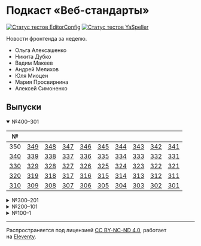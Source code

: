 # Подкаст «Веб-стандарты»

[![Статус тестов EditorConfig](https://github.com/web-standards-ru/podcast/workflows/EditorConfig/badge.svg)](https://github.com/web-standards-ru/podcast/actions/workflows/editorconfig.yml)
[![Статус тестов YaSpeller](https://github.com/web-standards-ru/podcast/workflows/YaSpeller/badge.svg)](https://github.com/web-standards-ru/podcast/actions/workflows/yaspeller.yml)

Новости фронтенда за неделю.

- Ольга Алексашенко
- Никита Дубко
- Вадим Макеев
- Андрей Мелихов
- Юля Миоцен
- Мария Просвирнина
- Алексей Симоненко

## Выпуски

<details open>
    <summary>№400–301</summary>

| №       |         |         |         |         |         |         |         |         |         |
| ------- | ------- | ------- | ------- | ------- | ------- | ------- | ------- | ------- | ------- |
| 350     | [349][] | [348][] | [347][] | [346][] | [345][] | [344][] | [343][] | [342][] | [341][] |
| [340][] | [339][] | [338][] | [337][] | [336][] | [335][] | [334][] | [333][] | [332][] | [331][] |
| [330][] | [329][] | [328][] | [327][] | [326][] | [325][] | [324][] | [323][] | [322][] | [321][] |
| [320][] | [319][] | [318][] | [317][] | [316][] | [315][] | [314][] | [313][] | [312][] | [311][] |
| [310][] | [309][] | [308][] | [307][] | [306][] | [305][] | [304][] | [303][] | [302][] | [301][] |

</details>

<details>
    <summary>№300–201</summary>

| №       |         |         |         |         |         |         |         |         |         |
| ------- | ------- | ------- | ------- | ------- | ------- | ------- | ------- | ------- | ------- |
| [300][] | [299][] | [298][] | [297][] | [296][] | [295][] | [294][] | [293][] | [292][] | [291][] |
| [290][] | [289][] | [288][] | [287][] | [286][] | [285][] | [284][] | [283][] | [282][] | [281][] |
| [280][] | [279][] | [278][] | [277][] | [276][] | [275][] | [274][] | [273][] | [272][] | [271][] |
| [270][] | [269][] | [268][] | [267][] | [266][] | [265][] | [264][] | [263][] | [262][] | [261][] |
| [260][] | [259][] | [258][] | [257][] | [256][] | [255][] | [254][] | [253][] | [252][] | [251][] |
| [250][] | [249][] | [248][] | [247][] | [246][] | [245][] | [244][] | [243][] | [242][] | [241][] |
| [240][] | [239][] | [238][] | [237][] | [236][] | [235][] | [234][] | [233][] | [232][] | [231][] |
| [230][] | [229][] | [228][] | [227][] | [226][] | [225][] | [224][] | [223][] | [222][] | [221][] |
| [220][] | [219][] | [218][] | [217][] | [216][] | [215][] | [214][] | [213][] | [212][] | [211][] |
| [210][] | [209][] | [208][] | [207][] | [206][] | [205][] | [204][] | [203][] | [202][] | [201][] |

</details>

<details>
    <summary>№200–101</summary>

| №       |         |         |         |         |         |         |         |         |         |
| ------- | ------- | ------- | ------- | ------- | ------- | ------- | ------- | ------- | ------- |
| [200][] | [199][] | [198][] | [197][] | [196][] | [195][] | [194][] | [193][] | [192][] | [191][] |
| [190][] | [189][] | [188][] | [187][] | [186][] | [185][] | [184][] | [183][] | [182][] | [181][] |
| [180][] | [179][] | [178][] | [177][] | [176][] | [175][] | [174][] | [173][] | [172][] | [171][] |
| [170][] | [169][] | [168][] | [167][] | [166][] | [165][] | [164][] | [163][] | [162][] | [161][] |
| [160][] | [159][] | [158][] | [157][] | [156][] | [155][] | [154][] | [153][] | [152][] | [151][] |
| [150][] | [149][] | [148][] | [147][] | [146][] | [145][] | [144][] | [143][] | [142][] | [141][] |
| [140][] | [139][] | [138][] | [137][] | [136][] | [135][] | [134][] | [133][] | [132][] | [131][] |
| [130][] | [129][] | [128][] | [127][] | [126][] | [125][] | [124][] | [123][] | [122][] | [121][] |
| [120][] | [119][] | [118][] | [117][] | [116][] | [115][] | [114][] | [113][] | [112][] | [111][] |
| [110][] | [109][] | [108][] | [107][] | [106][] | [105][] | [104][] | [103][] | [102][] | [101][] |

</details>

<details>
    <summary>№100–1</summary>

| №       |         |         |         |         |         |         |         |         |         |
| ------- | ------- | ------- | ------- | ------- | ------- | ------- | ------- | ------- | ------- |
| [100][] | [99][]  | [98][]  | [97][]  | [96][]  | [95][]  | [94][]  | [93][]  | [92][]  | [91][]  |
| [90][]  | [89][]  | [88][]  | [87][]  | [86][]  | [85][]  | [84][]  | [83][]  | [82][]  | [81][]  |
| [80][]  | [79][]  | [78][]  | [77][]  | [76][]  | [75][]  | [74][]  | [73][]  | [72][]  | [71][]  |
| [70][]  | [69][]  | [68][]  | [67][]  | [66][]  | [65][]  | [64][]  | [63][]  | [62][]  | [61][]  |
| [60][]  | [59][]  | [58][]  | [57][]  | [56][]  | [55][]  | [54][]  | [53][]  | [52][]  | [51][]  |
| [50][]  | [49][]  | [48][]  | [47][]  | [46][]  | [45][]  | [44][]  | [43][]  | [42][]  | [41][]  |
| [40][]  | [39][]  | [38][]  | [37][]  | [36][]  | [35][]  | [34][]  | [33][]  | [32][]  | [31][]  |
| [30][]  | [29][]  | [28][]  | [27][]  | [26][]  | [25][]  | [24][]  | [23][]  | [22][]  | [21][]  |
| [20][]  | [19][]  | [18][]  | [17][]  | [16][]  | [15][]  | [14][]  | [13][]  | [12][]  | [11][]  |
| [10][]  | [9][]   | [8][]   | [7][]   | [6][]   | [5][]   | [4][]   | [3][]   | [2][]   | [1][]   |

</details>

[349]: src/episodes/349.md
[348]: src/episodes/348.md
[347]: src/episodes/347.md
[346]: src/episodes/346.md
[345]: src/episodes/345.md
[344]: src/episodes/344.md
[343]: src/episodes/343.md
[342]: src/episodes/342.md
[341]: src/episodes/341.md
[340]: src/episodes/340.md
[339]: src/episodes/339.md
[338]: src/episodes/338.md
[337]: src/episodes/337.md
[336]: src/episodes/336.md
[335]: src/episodes/335.md
[334]: src/episodes/334.md
[333]: src/episodes/333.md
[332]: src/episodes/332.md
[331]: src/episodes/331.md
[330]: src/episodes/330.md
[329]: src/episodes/329.md
[328]: src/episodes/328.md
[327]: src/episodes/327.md
[326]: src/episodes/326.md
[325]: src/episodes/325.md
[324]: src/episodes/324.md
[323]: src/episodes/323.md
[322]: src/episodes/322.md
[321]: src/episodes/321.md
[320]: src/episodes/320.md
[319]: src/episodes/319.md
[318]: src/episodes/318.md
[317]: src/episodes/317.md
[316]: src/episodes/316.md
[315]: src/episodes/315.md
[314]: src/episodes/314.md
[313]: src/episodes/313.md
[312]: src/episodes/312.md
[311]: src/episodes/311.md
[310]: src/episodes/310.md
[309]: src/episodes/309.md
[308]: src/episodes/308.md
[307]: src/episodes/307.md
[306]: src/episodes/306.md
[305]: src/episodes/305.md
[304]: src/episodes/304.md
[303]: src/episodes/303.md
[302]: src/episodes/302.md
[301]: src/episodes/301.md
[300]: src/episodes/300.md
[299]: src/episodes/299.md
[298]: src/episodes/298.md
[297]: src/episodes/297.md
[296]: src/episodes/296.md
[295]: src/episodes/295.md
[294]: src/episodes/294.md
[293]: src/episodes/293.md
[292]: src/episodes/292.md
[291]: src/episodes/291.md
[290]: src/episodes/290.md
[289]: src/episodes/289.md
[288]: src/episodes/288.md
[287]: src/episodes/287.md
[286]: src/episodes/286.md
[285]: src/episodes/285.md
[284]: src/episodes/284.md
[283]: src/episodes/283.md
[282]: src/episodes/282.md
[281]: src/episodes/281.md
[280]: src/episodes/280.md
[279]: src/episodes/279.md
[278]: src/episodes/278.md
[277]: src/episodes/277.md
[276]: src/episodes/276.md
[275]: src/episodes/275.md
[274]: src/episodes/274.md
[273]: src/episodes/273.md
[272]: src/episodes/272.md
[271]: src/episodes/271.md
[270]: src/episodes/270.md
[269]: src/episodes/269.md
[268]: src/episodes/268.md
[267]: src/episodes/267.md
[266]: src/episodes/266.md
[265]: src/episodes/265.md
[264]: src/episodes/264.md
[263]: src/episodes/263.md
[262]: src/episodes/262.md
[261]: src/episodes/261.md
[260]: src/episodes/260.md
[259]: src/episodes/259.md
[258]: src/episodes/258.md
[257]: src/episodes/257.md
[256]: src/episodes/256.md
[255]: src/episodes/255.md
[254]: src/episodes/254.md
[253]: src/episodes/253.md
[252]: src/episodes/252.md
[251]: src/episodes/251.md
[250]: src/episodes/250.md
[249]: src/episodes/249.md
[248]: src/episodes/248.md
[247]: src/episodes/247.md
[246]: src/episodes/246.md
[245]: src/episodes/245.md
[244]: src/episodes/244.md
[243]: src/episodes/243.md
[242]: src/episodes/242.md
[241]: src/episodes/241.md
[240]: src/episodes/240.md
[239]: src/episodes/239.md
[238]: src/episodes/238.md
[237]: src/episodes/237.md
[236]: src/episodes/236.md
[235]: src/episodes/235.md
[234]: src/episodes/234.md
[233]: src/episodes/233.md
[232]: src/episodes/232.md
[231]: src/episodes/231.md
[230]: src/episodes/230.md
[229]: src/episodes/229.md
[228]: src/episodes/228.md
[227]: src/episodes/227.md
[226]: src/episodes/226.md
[225]: src/episodes/225.md
[224]: src/episodes/224.md
[223]: src/episodes/223.md
[222]: src/episodes/222.md
[221]: src/episodes/221.md
[220]: src/episodes/220.md
[219]: src/episodes/219.md
[218]: src/episodes/218.md
[217]: src/episodes/217.md
[216]: src/episodes/216.md
[215]: src/episodes/215.md
[214]: src/episodes/214.md
[213]: src/episodes/213.md
[212]: src/episodes/212.md
[211]: src/episodes/211.md
[210]: src/episodes/210.md
[209]: src/episodes/209.md
[208]: src/episodes/208.md
[207]: src/episodes/207.md
[206]: src/episodes/206.md
[205]: src/episodes/205.md
[204]: src/episodes/204.md
[203]: src/episodes/203.md
[202]: src/episodes/202.md
[201]: src/episodes/201.md
[200]: src/episodes/200.md
[199]: src/episodes/199.md
[198]: src/episodes/198.md
[197]: src/episodes/197.md
[196]: src/episodes/196.md
[195]: src/episodes/195.md
[194]: src/episodes/194.md
[193]: src/episodes/193.md
[192]: src/episodes/192.md
[191]: src/episodes/191.md
[190]: src/episodes/190.md
[189]: src/episodes/189.md
[188]: src/episodes/188.md
[187]: src/episodes/187.md
[186]: src/episodes/186.md
[185]: src/episodes/185.md
[184]: src/episodes/184.md
[183]: src/episodes/183.md
[182]: src/episodes/182.md
[181]: src/episodes/181.md
[180]: src/episodes/180.md
[179]: src/episodes/179.md
[178]: src/episodes/178.md
[177]: src/episodes/177.md
[176]: src/episodes/176.md
[175]: src/episodes/175.md
[174]: src/episodes/174.md
[173]: src/episodes/173.md
[172]: src/episodes/172.md
[171]: src/episodes/171.md
[170]: src/episodes/170.md
[169]: src/episodes/169.md
[168]: src/episodes/168.md
[167]: src/episodes/167.md
[166]: src/episodes/166.md
[165]: src/episodes/165.md
[164]: src/episodes/164.md
[163]: src/episodes/163.md
[162]: src/episodes/162.md
[161]: src/episodes/161.md
[160]: src/episodes/160.md
[159]: src/episodes/159.md
[158]: src/episodes/158.md
[157]: src/episodes/157.md
[156]: src/episodes/156.md
[155]: src/episodes/155.md
[154]: src/episodes/154.md
[153]: src/episodes/153.md
[152]: src/episodes/152.md
[151]: src/episodes/151.md
[150]: src/episodes/150.md
[149]: src/episodes/149.md
[148]: src/episodes/148.md
[147]: src/episodes/147.md
[146]: src/episodes/146.md
[145]: src/episodes/145.md
[144]: src/episodes/144.md
[143]: src/episodes/143.md
[142]: src/episodes/142.md
[141]: src/episodes/141.md
[140]: src/episodes/140.md
[139]: src/episodes/139.md
[138]: src/episodes/138.md
[137]: src/episodes/137.md
[136]: src/episodes/136.md
[135]: src/episodes/135.md
[134]: src/episodes/134.md
[133]: src/episodes/133.md
[132]: src/episodes/132.md
[131]: src/episodes/131.md
[130]: src/episodes/130.md
[129]: src/episodes/129.md
[128]: src/episodes/128.md
[127]: src/episodes/127.md
[126]: src/episodes/126.md
[125]: src/episodes/125.md
[124]: src/episodes/124.md
[123]: src/episodes/123.md
[122]: src/episodes/122.md
[121]: src/episodes/121.md
[120]: src/episodes/120.md
[119]: src/episodes/119.md
[118]: src/episodes/118.md
[117]: src/episodes/117.md
[116]: src/episodes/116.md
[115]: src/episodes/115.md
[114]: src/episodes/114.md
[113]: src/episodes/113.md
[112]: src/episodes/112.md
[111]: src/episodes/111.md
[110]: src/episodes/110.md
[109]: src/episodes/109.md
[108]: src/episodes/108.md
[107]: src/episodes/107.md
[106]: src/episodes/106.md
[105]: src/episodes/105.md
[104]: src/episodes/104.md
[103]: src/episodes/103.md
[102]: src/episodes/102.md
[101]: src/episodes/101.md
[100]: src/episodes/100.md
[99]: src/episodes/99.md
[98]: src/episodes/98.md
[97]: src/episodes/97.md
[96]: src/episodes/96.md
[95]: src/episodes/95.md
[94]: src/episodes/94.md
[93]: src/episodes/93.md
[92]: src/episodes/92.md
[91]: src/episodes/91.md
[90]: src/episodes/90.md
[89]: src/episodes/89.md
[88]: src/episodes/88.md
[87]: src/episodes/87.md
[86]: src/episodes/86.md
[85]: src/episodes/85.md
[84]: src/episodes/84.md
[83]: src/episodes/83.md
[82]: src/episodes/82.md
[81]: src/episodes/81.md
[80]: src/episodes/80.md
[79]: src/episodes/79.md
[78]: src/episodes/78.md
[77]: src/episodes/77.md
[76]: src/episodes/76.md
[75]: src/episodes/75.md
[74]: src/episodes/74.md
[73]: src/episodes/73.md
[72]: src/episodes/72.md
[71]: src/episodes/71.md
[70]: src/episodes/70.md
[69]: src/episodes/69.md
[68]: src/episodes/68.md
[67]: src/episodes/67.md
[66]: src/episodes/66.md
[65]: src/episodes/65.md
[64]: src/episodes/64.md
[63]: src/episodes/63.md
[62]: src/episodes/62.md
[61]: src/episodes/61.md
[60]: src/episodes/60.md
[59]: src/episodes/59.md
[58]: src/episodes/58.md
[57]: src/episodes/57.md
[56]: src/episodes/56.md
[55]: src/episodes/55.md
[54]: src/episodes/54.md
[53]: src/episodes/53.md
[52]: src/episodes/52.md
[51]: src/episodes/51.md
[50]: src/episodes/50.md
[49]: src/episodes/49.md
[48]: src/episodes/48.md
[47]: src/episodes/47.md
[46]: src/episodes/46.md
[45]: src/episodes/45.md
[44]: src/episodes/44.md
[43]: src/episodes/43.md
[42]: src/episodes/42.md
[41]: src/episodes/41.md
[40]: src/episodes/40.md
[39]: src/episodes/39.md
[38]: src/episodes/38.md
[37]: src/episodes/37.md
[36]: src/episodes/36.md
[35]: src/episodes/35.md
[34]: src/episodes/34.md
[33]: src/episodes/33.md
[32]: src/episodes/32.md
[31]: src/episodes/31.md
[30]: src/episodes/30.md
[29]: src/episodes/29.md
[28]: src/episodes/28.md
[27]: src/episodes/27.md
[26]: src/episodes/26.md
[25]: src/episodes/25.md
[24]: src/episodes/24.md
[23]: src/episodes/23.md
[22]: src/episodes/22.md
[21]: src/episodes/21.md
[20]: src/episodes/20.md
[19]: src/episodes/19.md
[18]: src/episodes/18.md
[17]: src/episodes/17.md
[16]: src/episodes/16.md
[15]: src/episodes/15.md
[14]: src/episodes/14.md
[13]: src/episodes/13.md
[12]: src/episodes/12.md
[11]: src/episodes/11.md
[10]: src/episodes/10.md
[9]: src/episodes/9.md
[8]: src/episodes/8.md
[7]: src/episodes/7.md
[6]: src/episodes/6.md
[5]: src/episodes/5.md
[4]: src/episodes/4.md
[3]: src/episodes/3.md
[2]: src/episodes/2.md
[1]: src/episodes/1.md

---
Распространяется под лицензией [СС BY-NC-ND 4.0](LICENSE.md), работает на [Eleventy](https://www.11ty.io/).
